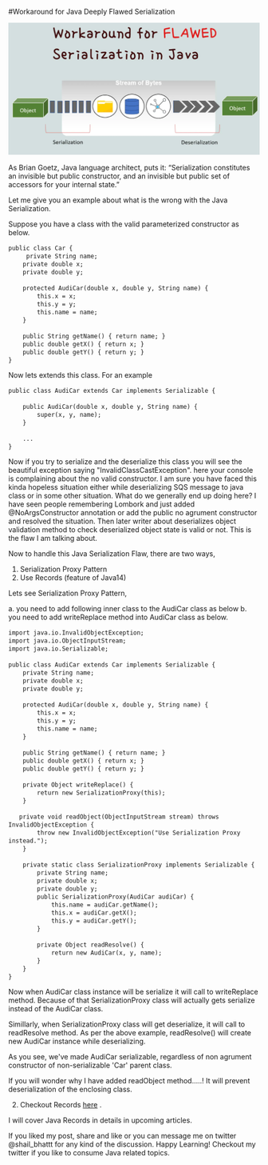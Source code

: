 #Workaround for Java Deeply Flawed Serialization

![](./java_serialization/java_serialization.webp)

> 
 As Brian Goetz, Java language architect, puts it: “Serialization constitutes an invisible but public constructor, and an invisible but public set of accessors for your internal state.”

Let me give you an example about what is the wrong with the Java Serialization.

Suppose you have a class with the valid parameterized constructor as below.

```
public class Car {
     private String name;
    private double x;
    private double y;
    
    protected AudiCar(double x, double y, String name) {
        this.x = x;
        this.y = y;
        this.name = name;
    }
    
    public String getName() { return name; }
    public double getX() { return x; }
    public double getY() { return y; }
}
``` 
Now lets extends this class. For an example

```
public class AudiCar extends Car implements Serializable {

    public AudiCar(double x, double y, String name) {
        super(x, y, name);
    }

    ...
}
```

Now if you try to serialize and the deserialize this class you will see the beautiful exception saying "InvalidClassCastException". here your console is complaining about the no valid constructor.  I am sure you have faced this kinda hopeless situation either while deserializing SQS message to java class or in some other situation. 
What do we generally end up doing here? I have seen people remembering  Lombork and just added @NoArgsConstructor annotation or add the public no agrument constructor and resolved the situation. Then later writer about deserializes object validation method to check deserialized object state is valid or not. This is the flaw I am talking about.

Now to handle this Java Serialization Flaw, there are two ways,
1. Serialization Proxy Pattern
2. Use Records (feature of Java14)

Lets see Serialization Proxy Pattern,

a. you need to add following inner class to the AudiCar class as below
b. you need to add writeReplace method into AudiCar class as below.

```
import java.io.InvalidObjectException;
import java.io.ObjectInputStream;
import java.io.Serializable;

public class AudiCar extends Car implements Serializable {
    private String name;
    private double x;
    private double y;

    protected AudiCar(double x, double y, String name) {
        this.x = x;
        this.y = y;
        this.name = name;
    }

    public String getName() { return name; }
    public double getX() { return x; }
    public double getY() { return y; }

    private Object writeReplace() {
        return new SerializationProxy(this);
    }

   private void readObject(ObjectInputStream stream) throws InvalidObjectException {
        throw new InvalidObjectException("Use Serialization Proxy instead.");
    }

    private static class SerializationProxy implements Serializable {
        private String name;
        private double x;
        private double y;
        public SerializationProxy(AudiCar audiCar) {
            this.name = audiCar.getName();
            this.x = audiCar.getX();
            this.y = audiCar.getY();
        }

        private Object readResolve() {
            return new AudiCar(x, y, name);
        }
    }
}
```
Now when AudiCar class instance will be serialize it will call to writeReplace method. Because of that SerializationProxy class will actually gets serialize instead of the AudiCar class. 

Simillarly, when SerializationProxy class will get deserialize, it will call to readResolve method. As per the above example, readResolve() will create new AudiCar instance while deserializing.

As you see, we've made AudiCar serializable, regardless of non agrument constructor of non-serializable 'Car' parent class.

If you will wonder why I have added readObject method.....! It will prevent deserialization of the enclosing class.

2. Checkout Records  [here](https://blogs.oracle.com/javamagazine/records-come-to-java#anchor_4 ) .

I will cover Java Records in details in upcoming articles. 

If you liked my post, share and like or you can message me on twitter @shail_bhattt for any kind of the discussion. Happy Learning!
Checkout my twitter if you like to consume Java related topics. 